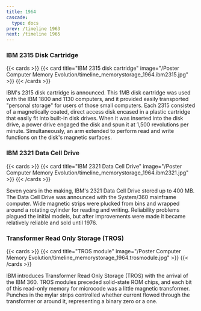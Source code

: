 ```yaml
---
title: 1964
cascade:
  type: docs
prev: /timeline 1963
next: /timeline 1965
---
```

### IBM 2315 Disk Cartridge

{{< cards >}}
  {{< card title="IBM 2315 disk cartridge" image="/Poster Computer Memory Evolution/timeline_memorystorage_1964.ibm2315.jpg" >}}
{{< /cards >}}

IBM's 2315 disk cartridge is announced. This 1MB disk cartridge was used with the IBM 1800 and 1130 computers, and it provided easily transported "personal storage" for users of those small computers. Each 2315 consisted of a magnetically coated, direct access disk encased in a plastic cartridge that easily fit into built-in disk drives. When it was inserted into the disk drive, a power drive engaged the disk and spun it at 1,500 revolutions per minute. Simultaneously, an arm extended to perform read and write functions on the disk's magnetic surfaces.

### IBM 2321 Data Cell Drive

{{< cards >}}
  {{< card title="IBM 2321 Data Cell Drive" image="/Poster Computer Memory Evolution/timeline_memorystorage_1964.ibm2321.jpg" >}}
{{< /cards >}}

Seven years in the making, IBM's 2321 Data Cell Drive stored up to 400 MB. The Data Cell Drive was announced with the System/360 mainframe computer. Wide magnetic strips were plucked from bins and wrapped around a rotating cylinder for reading and writing. Reliability problems plagued the initial models, but after improvements were made it became relatively reliable and sold until 1976.

### Transformer Read Only Storage (TROS)

{{< cards >}}
  {{< card title="TROS module" image="/Poster Computer Memory Evolution/timeline_memorystorage_1964.trosmodule.jpg" >}}
{{< /cards >}}

IBM introduces Transformer Read Only Storage (TROS) with the arrival of the IBM 360. TROS modules preceded solid-state ROM chips, and each bit of this read-only memory for microcode was a little magnetic transformer. Punches in the mylar strips controlled whether current flowed through the transformer or around it, representing a binary zero or a one.
